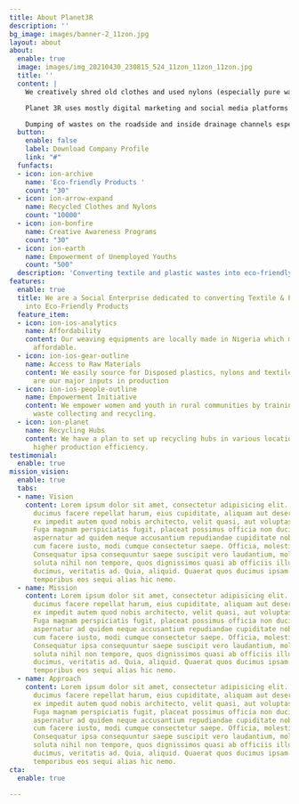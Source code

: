 ```yaml
---
title: About Planet3R
description: ''
bg_image: images/banner-2_11zon.jpg
layout: about
about:
  enable: true
  image: images/img_20210430_230815_524_11zon_11zon_11zon.jpg
  title: ''
  content: |
    We creatively shred old clothes and used nylons (especially pure water sachets) then weave them by converting them into finished products. These finished products are fashion wear, home decors, bags, accessories, etc.

    Planet 3R uses mostly digital marketing and social media platforms to market. This includes extensive promotion on Facebook, Instagram, and other relevant platforms. Planet 3R also participates in exhibitions and other forums to showcase its products.

    Dumping of wastes on the roadside and inside drainage channels especially single-use plastics is currently one of the biggest environmental concerns. It causes groundwater pollution, marine pollution resulting in animal deaths, and many other adverse effects on the environment.
  button:
    enable: false
    label: Download Company Profile
    link: "#"
  funfacts:
  - icon: ion-archive
    name: 'Eco-friendly Products '
    count: "30"
  - icon: ion-arrow-expand
    name: Recycled Clothes and Nylons
    count: "10000"
  - icon: ion-bonfire
    name: Creative Awareness Programs
    count: "30"
  - icon: ion-earth
    name: Empowerment of Unemployed Youths
    count: "500"
  description: 'Converting textile and plastic wastes into eco-friendly products '
features:
  enable: true
  title: We are a Social Enterprise dedicated to converting Textile & Plastic Wastes
    into Eco-Friendly Products
  feature_item:
  - icon: ion-ios-analytics
    name: Affordability
    content: Our weaving equipments are locally made in Nigeria which makes our products
      affordable.
  - icon: ion-ios-gear-outline
    name: Access to Raw Materials
    content: We easily source for Disposed plastics, nylons and textile wastes which
      are our major inputs in production
  - icon: ion-ios-people-outline
    name: Empowerment Initiative
    content: We empower women and youth in rural communities by training them on sustainable
      waste collecting and recycling.
  - icon: ion-planet
    name: Recycling Hubs
    content: We have a plan to set up recycling hubs in various locations to achieve
      higher production efficiency.
testimonial:
  enable: true
mission_vision:
  enable: true
  tabs:
  - name: Vision
    content: Lorem ipsum dolor sit amet, consectetur adipisicing elit. Inventore nobis
      ducimus facere repellat harum, eius cupiditate, aliquam aut deserunt. Nemo illo
      ex impedit autem quod nobis architecto, velit quasi, aut voluptas porro natus.
      Fuga magnam perspiciatis fugit, placeat possimus officia non ducimus voluptatum
      aspernatur ad quidem neque accusantium repudiandae cupiditate nobis corporis,
      cum facere iusto, modi cumque consectetur saepe. Officia, molestiae tempore!
      Consequatur ipsa consequuntur saepe suscipit vero laudantium, mollitia, quaerat
      soluta nihil non tempore, quos dignissimos quasi ab officiis illum numquam quibusdam
      ducimus, veritatis ad. Quia, aliquid. Quaerat quos ducimus ipsam amet minus
      temporibus eos sequi alias hic nemo.
  - name: Mission
    content: Lorem ipsum dolor sit amet, consectetur adipisicing elit. Inventore nobis
      ducimus facere repellat harum, eius cupiditate, aliquam aut deserunt. Nemo illo
      ex impedit autem quod nobis architecto, velit quasi, aut voluptas porro natus.
      Fuga magnam perspiciatis fugit, placeat possimus officia non ducimus voluptatum
      aspernatur ad quidem neque accusantium repudiandae cupiditate nobis corporis,
      cum facere iusto, modi cumque consectetur saepe. Officia, molestiae tempore!
      Consequatur ipsa consequuntur saepe suscipit vero laudantium, mollitia, quaerat
      soluta nihil non tempore, quos dignissimos quasi ab officiis illum numquam quibusdam
      ducimus, veritatis ad. Quia, aliquid. Quaerat quos ducimus ipsam amet minus
      temporibus eos sequi alias hic nemo.
  - name: Approach
    content: Lorem ipsum dolor sit amet, consectetur adipisicing elit. Inventore nobis
      ducimus facere repellat harum, eius cupiditate, aliquam aut deserunt. Nemo illo
      ex impedit autem quod nobis architecto, velit quasi, aut voluptas porro natus.
      Fuga magnam perspiciatis fugit, placeat possimus officia non ducimus voluptatum
      aspernatur ad quidem neque accusantium repudiandae cupiditate nobis corporis,
      cum facere iusto, modi cumque consectetur saepe. Officia, molestiae tempore!
      Consequatur ipsa consequuntur saepe suscipit vero laudantium, mollitia, quaerat
      soluta nihil non tempore, quos dignissimos quasi ab officiis illum numquam quibusdam
      ducimus, veritatis ad. Quia, aliquid. Quaerat quos ducimus ipsam amet minus
      temporibus eos sequi alias hic nemo.
cta:
  enable: true

---
```

